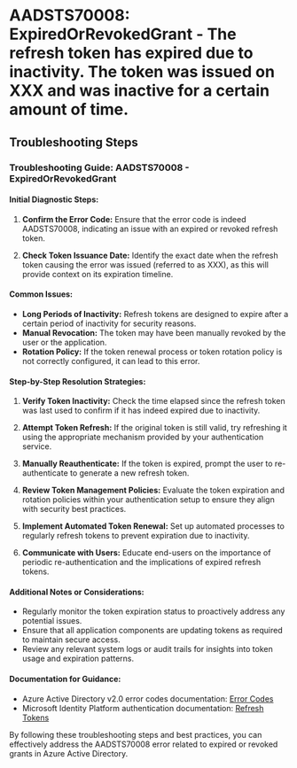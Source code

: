 # AADSTS70008: ExpiredOrRevokedGrant - The refresh token has expired due to inactivity. The token was issued on XXX and was inactive for a certain amount of time.


## Troubleshooting Steps
### Troubleshooting Guide: AADSTS70008 - ExpiredOrRevokedGrant

#### Initial Diagnostic Steps:
1. **Confirm the Error Code:**
   Ensure that the error code is indeed AADSTS70008, indicating an issue with an expired or revoked refresh token.

2. **Check Token Issuance Date:**
   Identify the exact date when the refresh token causing the error was issued (referred to as XXX), as this will provide context on its expiration timeline.

#### Common Issues:
- **Long Periods of Inactivity:** Refresh tokens are designed to expire after a certain period of inactivity for security reasons.
- **Manual Revocation:** The token may have been manually revoked by the user or the application.
- **Rotation Policy:** If the token renewal process or token rotation policy is not correctly configured, it can lead to this error.

#### Step-by-Step Resolution Strategies:
1. **Verify Token Inactivity:**
   Check the time elapsed since the refresh token was last used to confirm if it has indeed expired due to inactivity.

2. **Attempt Token Refresh:**
   If the original token is still valid, try refreshing it using the appropriate mechanism provided by your authentication service.

3. **Manually Reauthenticate:**
   If the token is expired, prompt the user to re-authenticate to generate a new refresh token.

4. **Review Token Management Policies:**
   Evaluate the token expiration and rotation policies within your authentication setup to ensure they align with security best practices.

5. **Implement Automated Token Renewal:**
   Set up automated processes to regularly refresh tokens to prevent expiration due to inactivity.

6. **Communicate with Users:**
   Educate end-users on the importance of periodic re-authentication and the implications of expired refresh tokens.

#### Additional Notes or Considerations:
- Regularly monitor the token expiration status to proactively address any potential issues.
- Ensure that all application components are updating tokens as required to maintain secure access.
- Review any relevant system logs or audit trails for insights into token usage and expiration patterns.

#### Documentation for Guidance:
- Azure Active Directory v2.0 error codes documentation: [Error Codes](https://docs.microsoft.com/en-us/azure/active-directory/develop/reference-aadsts-error-codes)
- Microsoft Identity Platform authentication documentation: [Refresh Tokens](https://docs.microsoft.com/en-us/azure/active-directory/develop/v2-oauth2-auth-code-flow)

By following these troubleshooting steps and best practices, you can effectively address the AADSTS70008 error related to expired or revoked grants in Azure Active Directory.